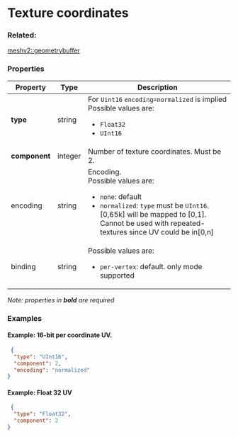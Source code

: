 # Texture coordinates



### Related:

[meshv2::geometrybuffer](geometrybuffer.md)
### Properties

| Property | Type | Description |
| --- | --- | --- |
| **type** | string | For `Uint16` `encoding=normalized` is implied<div>Possible values are:<ul><li>`Float32`</li><li>`UInt16`</li></ul></div> |
| **component** | integer | Number of texture coordinates. Must be 2. |
| encoding | string | Encoding. <div>Possible values are:<ul><li>`none`: default</li><li>`normalized`: `type` must be `UInt16`. [0,65k] will be mapped to [0,1]. Cannot be used with repeated-textures since UV could be in[0,n]</li></ul></div> |
| binding | string | <div>Possible values are:<ul><li>`per-vertex`: default. only mode supported</li></ul></div> |

*Note: properties in **bold** are required*

### Examples 

#### Example: 16-bit per coordinate UV.  

```json
 {
  "type": "UInt16",
  "component": 2,
  "encoding": "normalized"
} 
```

#### Example: Float 32 UV 

```json
 {
  "type": "Float32",
  "component": 2
} 
```

